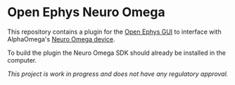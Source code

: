# Open Ephys Neuro Omega

This repository contains a plugin for the [Open Ephys GUI](https://github.com/open-ephys/plugin-GUI) to interface with AlphaOmega's [Neuro Omega device](https://www.alphaomega-eng.com/Nero-Omega). 

To build the plugin the Neuro Omega SDK should already be installed in the computer.

*This project is work in progress and does not have any regulatory approval.*
